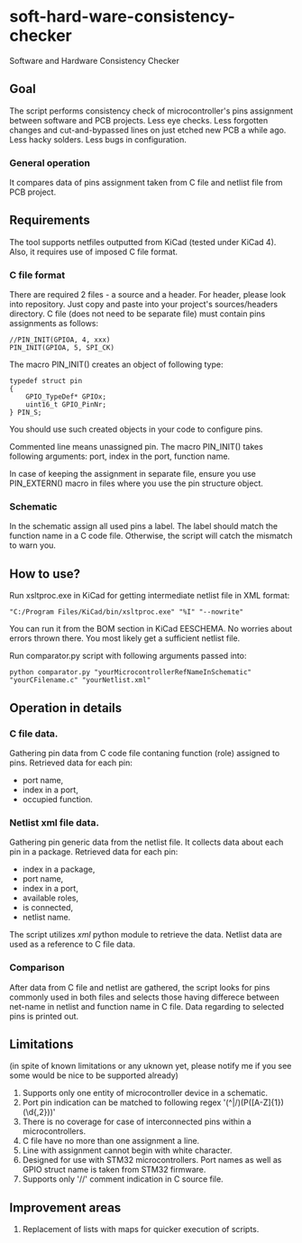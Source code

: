 # soft-hard-ware-consistency-checker
Software and Hardware Consistency Checker

## Goal
The script performs consistency check of microcontroller's pins assignment between software and PCB projects.
Less eye checks. 
Less forgotten changes and cut-and-bypassed lines on just etched new PCB a while ago. 
Less hacky solders.
Less bugs in configuration.

### General operation
It compares data of pins assignment taken from C file and netlist file from PCB project.

## Requirements
The tool supports netfiles outputted from KiCad (tested under KiCad 4).
Also, it requires use of imposed C file format.

### C file format
There are required 2 files - a source and a header.
For header, please look into repository. Just copy and paste into your project's sources/headers directory.
C file (does not need to be separate file) must contain pins assignments as follows:

    //PIN_INIT(GPIOA, 4, xxx)
    PIN_INIT(GPIOA, 5, SPI_CK)

The macro PIN_INIT() creates an object of following type:
    
    typedef struct pin
    {
    	GPIO_TypeDef* GPIOx;
    	uint16_t GPIO_PinNr;
    } PIN_S;

You should use such created objects in your code to configure pins.

Commented line means unassigned pin.
The macro PIN_INIT() takes following arguments:
	port, index in the port, function name.

In case of keeping the assignment in separate file, ensure you use PIN_EXTERN() macro in files where you use the pin structure object.

### Schematic
In the schematic assign all used pins a label.
The label should match the function name in a C code file.
Otherwise, the script will catch the mismatch to warn you.

## How to use?
Run xsltproc.exe in KiCad for getting intermediate netlist file in XML format:

    "C:/Program Files/KiCad/bin/xsltproc.exe" "%I" "--nowrite"

You can run it from the BOM section in KiCad EESCHEMA.
No worries about errors thrown there. You most likely get a sufficient netlist file.
  
Run comparator.py script with following arguments passed into:

    python comparator.py "yourMicrocontrollerRefNameInSchematic" "yourCFilename.c" "yourNetlist.xml"

## Operation in details
### C file data.
Gathering pin data from C code file contaning function (role) assigned to pins.
Retrieved data for each pin: 

* port name,
* index in a port, 
* occupied function.

### Netlist xml file data.
Gathering pin generic data from the netlist file. It collects data about each pin in a package.
Retrieved data for each pin:

*	index in a package,
*	port name,
*	index in a port,
*	available roles,
*	is connected,
*	netlist name.

The script utilizes *xml* python module to retrieve the data.
Netlist data are used as a reference to C file data.

### Comparison

After data from C file and netlist are gathered, the script looks for pins commonly used in both files and selects those having differece between net-name in netlist and function name in C file. Data regarding to selected pins is printed out.

## Limitations 
(in spite of known limitations or any uknown yet, please notify me if you see some would be nice to be supported already)
1. Supports only one entity of microcontroller device in a schematic.
2. Port pin indication can be matched to following regex '(^|/)(P([A-Z]{1})(\d{,2}))'
3. There is no coverage for case of interconnected pins within a microcontrollers.
4. C file have no more than one assignment a line.
5. Line with assignment cannot begin with white character.
6. Designed for use with STM32 microcontrollers. Port names as well as GPIO struct name is taken from STM32 firmware.
7. Supports only '//' comment indication in C source file.

## Improvement areas
1. Replacement of lists with maps for quicker execution of scripts.	

